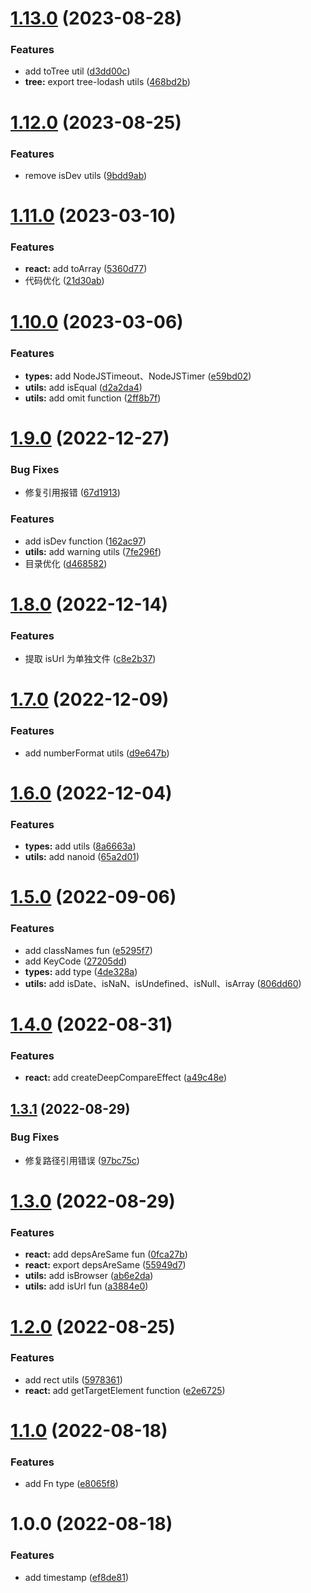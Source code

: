 # [1.13.0](https://github.com/pansyjs/shared/compare/v1.12.0...v1.13.0) (2023-08-28)

### Features

- add toTree util ([d3dd00c](https://github.com/pansyjs/shared/commit/d3dd00cbfd6f941acce1ad0bfddebf4009574064))
- **tree:** export tree-lodash utils ([468bd2b](https://github.com/pansyjs/shared/commit/468bd2b7fd545d5a6bb530ff86e6549370350ca9))

# [1.12.0](https://github.com/pansyjs/shared/compare/v1.11.0...v1.12.0) (2023-08-25)

### Features

- remove isDev utils ([9bdd9ab](https://github.com/pansyjs/shared/commit/9bdd9ab7446dd48b022e704dc73cfb5f1e66c534))

# [1.11.0](https://github.com/pansyjs/shared/compare/v1.10.0...v1.11.0) (2023-03-10)

### Features

- **react:** add toArray ([5360d77](https://github.com/pansyjs/shared/commit/5360d7709b4b2dd92e26feb20d6631e65ac0ade5))
- 代码优化 ([21d30ab](https://github.com/pansyjs/shared/commit/21d30ab9d775160c2eb302786cb0537545087dba))

# [1.10.0](https://github.com/pansyjs/shared/compare/v1.9.0...v1.10.0) (2023-03-06)

### Features

- **types:** add NodeJSTimeout、NodeJSTimer ([e59bd02](https://github.com/pansyjs/shared/commit/e59bd02ce9b3e1c45f4fabd8c24abf411ccd1403))
- **utils:** add isEqual ([d2a2da4](https://github.com/pansyjs/shared/commit/d2a2da44e008eb51f40e983dd35e0379c1dadfae))
- **utils:** add omit function ([2ff8b7f](https://github.com/pansyjs/shared/commit/2ff8b7f3fa045ca9f144dffa718af7acdff9fa7d))

# [1.9.0](https://github.com/pansyjs/shared/compare/v1.8.0...v1.9.0) (2022-12-27)

### Bug Fixes

- 修复引用报错 ([67d1913](https://github.com/pansyjs/shared/commit/67d191353bb7262417dcf270b45fd8be665946f7))

### Features

- add isDev function ([162ac97](https://github.com/pansyjs/shared/commit/162ac972e22ff8a72827883d403f4930b4d4e0c0))
- **utils:** add warning utils ([7fe296f](https://github.com/pansyjs/shared/commit/7fe296f54e53f551142d6de3bd211f8339f0363c))
- 目录优化 ([d468582](https://github.com/pansyjs/shared/commit/d468582c877455229cb3155b876289f0c2d0f30b))

# [1.8.0](https://github.com/pansyjs/shared/compare/v1.7.0...v1.8.0) (2022-12-14)

### Features

- 提取 isUrl 为单独文件 ([c8e2b37](https://github.com/pansyjs/shared/commit/c8e2b370eded92fbe71cc31148eab3b33aa47329))

# [1.7.0](https://github.com/pansyjs/shared/compare/v1.6.0...v1.7.0) (2022-12-09)

### Features

- add numberFormat utils ([d9e647b](https://github.com/pansyjs/shared/commit/d9e647beea98903cfc9c571d1cdcd343230c1ec6))

# [1.6.0](https://github.com/pansyjs/shared/compare/v1.5.0...v1.6.0) (2022-12-04)

### Features

- **types:** add utils ([8a6663a](https://github.com/pansyjs/shared/commit/8a6663aa6ab2ca12ed29d4571365b7bfba8d3bc3))
- **utils:** add nanoid ([65a2d01](https://github.com/pansyjs/shared/commit/65a2d0142db6551afed16e8a7d1a9374833c831f))

# [1.5.0](https://github.com/pansyjs/shared/compare/v1.4.0...v1.5.0) (2022-09-06)

### Features

- add classNames fun ([e5295f7](https://github.com/pansyjs/shared/commit/e5295f751a0c4c18f548d94968fa4f0b1ee5e573))
- add KeyCode ([27205dd](https://github.com/pansyjs/shared/commit/27205dd855da05d1ab797aa8653868ade83b9d73))
- **types:** add type ([4de328a](https://github.com/pansyjs/shared/commit/4de328a4363bdc3a87fe6e5cee2adf7f1088c819))
- **utils:** add isDate、isNaN、isUndefined、isNull、isArray ([806dd60](https://github.com/pansyjs/shared/commit/806dd60a3a45a39a5ff39d6529817e8940dee45c))

# [1.4.0](https://github.com/pansyjs/shared/compare/v1.3.1...v1.4.0) (2022-08-31)

### Features

- **react:** add createDeepCompareEffect ([a49c48e](https://github.com/pansyjs/shared/commit/a49c48ebd06a1b1f44cba98af9ca924ed26d30c3))

## [1.3.1](https://github.com/pansyjs/shared/compare/v1.3.0...v1.3.1) (2022-08-29)

### Bug Fixes

- 修复路径引用错误 ([97bc75c](https://github.com/pansyjs/shared/commit/97bc75ce933f778341817020b5299bb9c15a1e8f))

# [1.3.0](https://github.com/pansyjs/shared/compare/v1.2.0...v1.3.0) (2022-08-29)

### Features

- **react:** add depsAreSame fun ([0fca27b](https://github.com/pansyjs/shared/commit/0fca27b59423b7a2f8f7051df8d0843b9f59d43d))
- **react:** export depsAreSame ([55949d7](https://github.com/pansyjs/shared/commit/55949d79713c1f5263a0fbe87f612c588298b124))
- **utils:** add isBrowser ([ab6e2da](https://github.com/pansyjs/shared/commit/ab6e2daffacfbfd0f4ae4c8574ba8c7aef2d5576))
- **utils:** add isUrl fun ([a3884e0](https://github.com/pansyjs/shared/commit/a3884e007ae9cad55fb55f9e3f8210e14c0a7e4a))

# [1.2.0](https://github.com/pansyjs/shared/compare/v1.1.0...v1.2.0) (2022-08-25)

### Features

- add rect utils ([5978361](https://github.com/pansyjs/shared/commit/5978361f6eb3615c9bdbb61f5ebc00e83017b725))
- **react:** add getTargetElement function ([e2e6725](https://github.com/pansyjs/shared/commit/e2e6725ee50e03a39c1334d8d13adf8f434f10a8))

# [1.1.0](https://github.com/pansyjs/shared/compare/v1.0.0...v1.1.0) (2022-08-18)

### Features

- add Fn type ([e8065f8](https://github.com/pansyjs/shared/commit/e8065f8182285647b9c335757b7befc76bfa3524))

# 1.0.0 (2022-08-18)

### Features

- add timestamp ([ef8de81](https://github.com/pansyjs/shared/commit/ef8de81929c1b628a317fec640dfa131e76f3b7f))
